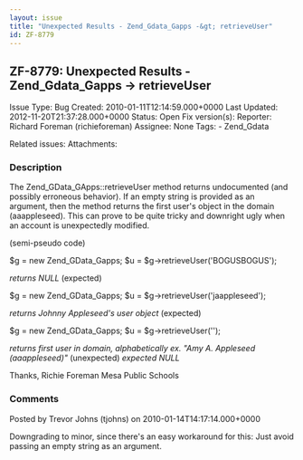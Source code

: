 ```yaml
---
layout: issue
title: "Unexpected Results - Zend_Gdata_Gapps -&gt; retrieveUser"
id: ZF-8779
---
```


ZF-8779: Unexpected Results - Zend\_Gdata\_Gapps -> retrieveUser
----------------------------------------------------------------

 Issue Type: Bug Created: 2010-01-11T12:14:59.000+0000 Last Updated: 2012-11-20T21:37:28.000+0000 Status: Open Fix version(s): 
 Reporter:  Richard Foreman (richieforeman)  Assignee:  None  Tags: - Zend\_Gdata
 
 Related issues: 
 Attachments: 
### Description

The Zend\_GData\_GApps::retrieveUser method returns undocumented (and possibly erroneous behavior). If an empty string is provided as an argument, then the method returns the first user's object in the domain (aaappleseed). This can prove to be quite tricky and downright ugly when an account is unexpectedly modified.

(semi-pseudo code)

$g = new Zend\_GData\_Gapps; $u = $g->retrieveUser('BOGUSBOGUS');

_returns NULL_ (expected)

$g = new Zend\_GData\_Gapps; $u = $g->retrieveUser('jaappleseed');

_returns Johnny Appleseed's user object_ (expected)

$g = new Zend\_GData\_Gapps; $u = $g->retrieveUser('');

_returns first user in domain, alphabetically ex. "Amy A. Appleseed (aaappleseed)"_ (unexpected) _expected NULL_

Thanks, Richie Foreman Mesa Public Schools

 

 

### Comments

Posted by Trevor Johns (tjohns) on 2010-01-14T14:17:14.000+0000

Downgrading to minor, since there's an easy workaround for this: Just avoid passing an empty string as an argument.

 

 